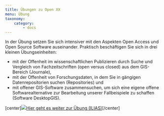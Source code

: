 ```yaml
---
title: Übungen zu Open XX
menu: Übung
taxonomy:
    category:
        - docs
---
```


In der Übung setzen Sie sich intensiver mit den Aspekten Open Access und Open Source Software auseinander. Praktisch beschäftigen Sie sich in drei kleinen Übungseinheiten:

+ mit der Offenheit im wissenschaftlichen Publizieren durch Suche und Vergleich von Fachzeitschriften (open versus closed) aus dem GIS-Bereich (Journale),
+ mit der Offenheit von Forschungsdaten, in dem Sie in gängigen Datenrepositorien suchen (Repositories) und
+ mit offener GIS-Software zusammensuchen, um sich eine eigene offene Softwarealternative zur Bearbeitung unserer Fallbeispiele zu schaffen (Software DesktopGIS).

[center]<a href="https://ilias.opengeoedu.de/ilias/goto.php?target=cat_77&client_id=opengeoedu" markdown="1" target="_blank">![](/images/exercise.png?resize=200,200)Hier geht es weiter zur Übung (ILIAS)</a>[/center]
